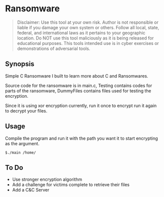 # Ransomware

> Disclaimer:  Use this tool at your own risk. Author is not responsible or liable if you damage your own system or others. Follow all local, state, federal, and international laws as it pertains to your geographic location. Do NOT use this tool maliciously as it is being released for educational purposes. This tools intended use is in cyber exercises or demonstrations of adversarial tools.

## Synopsis

Simple C Ransomware I built to learn more about C and Ransomwares.

Source code for the ransomware is in main.c, Testing contains codes for parts of the ransomware, DummyFiles contains files used for testing the encryption.

Since it is using xor encryption currently, run it once to encrypt run it again to decrypt your files.

## Usage

Compile the program and run it with the path you want it to start encrypting as the argument.

`$./main /home/`

## To Do

* Use stronger encryption algorithm
* Add a challenge for victims complete to retrieve their files
* Add a C&C Server